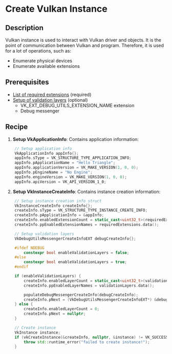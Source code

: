 # Create Vulkan Instance

## Description
Vulkan instance is used to interact with Vulkan driver and objects.
It is the point of communication between Vulkan and program.
Therefore, it is used for a lot of operations, such as:
- Enumerate physical devices
- Enumerate available extensions

## Prerequisites
- [List of required extensions](./002-supported-required-extensions.md) (required)
- [Setup of validation layers](./003-setup-validation-layers.md)  (optional)
    - VK_EXT_DEBUG_UTILS_EXTENSION_NAME extension
    - Debug messenger

## Recipe

1. **Setup VkApplicationInfo**: Contains application information:
```cpp
    // Setup application info
    VkApplicationInfo appInfo{};
    appInfo.sType = VK_STRUCTURE_TYPE_APPLICATION_INFO;
    appInfo.pApplicationName = "Hello Triangle";
    appInfo.applicationVersion = VK_MAKE_VERSION(1, 0, 0);
    appInfo.pEngineName = "No Engine";
    appInfo.engineVersion = VK_MAKE_VERSION(1, 0, 0);
    appInfo.apiVersion = VK_API_VERSION_1_0;
```

2. **Setup VkInstanceCreateInfo**: Contains instance creation information:
```cpp
    // Setup instance creation info struct
    VkInstanceCreateInfo createInfo{};
    createInfo.sType = VK_STRUCTURE_TYPE_INSTANCE_CREATE_INFO;
    createInfo.pApplicationInfo = &appInfo;
    createInfo.enabledExtensionCount = static_cast<uint32_t>(requiredExtensions.size());
    createInfo.ppEnabledExtensionNames = requiredExtensions.data();

    // Setup validation layers
    VkDebugUtilsMessengerCreateInfoEXT debugCreateInfo{};

    #ifdef NDEBUG
        constexpr bool enableValidationLayers = false;
    #else
        constexpr bool enableValidationLayers = true;
    #endif

    if (enableValidationLayers) {
        createInfo.enabledLayerCount = static_cast<uint32_t>(validationLayers.size());
        createInfo.ppEnabledLayerNames = validationLayers.data();

        populateDebugMessengerCreateInfo(debugCreateInfo);
        createInfo.pNext = (VkDebugUtilsMessengerCreateInfoEXT*) &debugCreateInfo;
    } else {
        createInfo.enabledLayerCount = 0;
        createInfo.pNext = nullptr;
    }

    // Create instance
    VkInstance instance;
    if (vkCreateInstance(&createInfo, nullptr, &instance) != VK_SUCCESS) {
        throw std::runtime_error("failed to create instance!");
    }
```